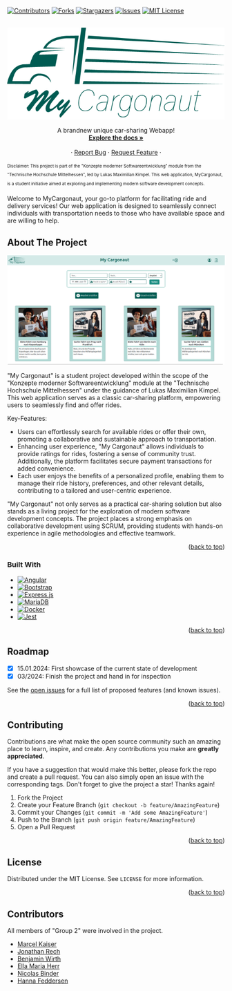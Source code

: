 [![Contributors][contributors-shield]][contributors-url]
[![Forks][forks-shield]][forks-url]
[![Stargazers][stars-shield]][stars-url]
[![Issues][issues-shield]][issues-url]
[![MIT License][license-shield]][license-url]

<!-- PROJECT LOGO -->
<br />
<div align="center">
  <a href="https://github.com/wrth1337/MyCargonaut">
    <img src="documentation/images/Logo.png" alt="Logo">
  </a>

  <p align="center">
    A brandnew unique car-sharing Webapp!
    <br />
    <a href="https://github.com/wrth1337/MyCargonaut/tree/develop/documentation"><strong>Explore the docs »</strong></a>
    <br />
    <br />
    ·
    <a href="https://github.com/othneildrew/Best-README-Template/issues">Report Bug</a>
    ·
    <a href="https://github.com/othneildrew/Best-README-Template/issues">Request Feature</a>
    ·
  </p>
</div>

<sub><sup>Disclaimer: This project is part of the "Konzepte moderner Softwareentwicklung" module from the "Technische Hochschule Mittelhessen", led by Lukas Maximilian Kimpel. This web application, MyCargonaut, is a student initiative aimed at exploring and implementing modern software development concepts.</sub></sup>

Welcome to MyCargonaut, your go-to platform for facilitating ride and delivery services! Our web application is designed to seamlessly connect individuals with transportation needs to those who have available space and are willing to help.








## About The Project

[![My Cargonaut Screen Shot][product-screenshot]](https://github.com/wrth1337/MyCargonaut)

"My Cargonaut" is a student project developed within the scope of the "Konzepte moderner Softwareentwicklung" module at the "Technische Hochschule Mittelhessen" under the guidance of Lukas Maximilian Kimpel. This web application serves as a classic car-sharing platform, empowering users to seamlessly find and offer rides.

Key-Features:
* Users can effortlessly search for available rides or offer their own, promoting a collaborative and sustainable approach to transportation.
* Enhancing user experience, "My Cargonaut" allows individuals to provide ratings for rides, fostering a sense of community trust. Additionally, the platform facilitates secure payment transactions for added convenience.
* Each user enjoys the benefits of a personalized profile, enabling them to manage their ride history, preferences, and other relevant details, contributing to a tailored and user-centric experience.

"My Cargonaut" not only serves as a practical car-sharing solution but also stands as a living project for the exploration of modern software development concepts.
The project places a strong emphasis on collaborative development using SCRUM, providing students with hands-on experience in agile methodologies and effective teamwork.

<p align="right">(<a href="#readme-top">back to top</a>)</p>

### Built With
* [![Angular][Angular.io]][Angular-url]
* [![Bootstrap][Bootstrap.com]][Bootstrap-url]
* [![Express.js][Expressjs.com]][Expressjs-url]
* [![MariaDB][MariaDB.com]][MariaDB-url]
* [![Docker][Docker.com]][Docker-url]
* [![Jest][Jest.com]][Jest-url]

<p align="right">(<a href="#readme-top">back to top</a>)</p>








## Roadmap

- [x] 15.01.2024: First showcase of the current state of development
- [x] 03/2024: Finish the project and hand in for inspection

See the [open issues](https://github.com/wrth1337/MyCargonaut/issues) for a full list of proposed features (and known issues).

<p align="right">(<a href="#readme-top">back to top</a>)</p>




## Contributing

Contributions are what make the open source community such an amazing place to learn, inspire, and create. Any contributions you make are **greatly appreciated**.

If you have a suggestion that would make this better, please fork the repo and create a pull request. You can also simply open an issue with the corresponding tags.
Don't forget to give the project a star! Thanks again!

1. Fork the Project
2. Create your Feature Branch (`git checkout -b feature/AmazingFeature`)
3. Commit your Changes (`git commit -m 'Add some AmazingFeature'`)
4. Push to the Branch (`git push origin feature/AmazingFeature`)
5. Open a Pull Request

<p align="right">(<a href="#readme-top">back to top</a>)</p>





## License

Distributed under the MIT License. See `LICENSE` for more information.

<p align="right">(<a href="#readme-top">back to top</a>)</p>





## Contributors
All members of "Group 2" were involved in the project.

* [Marcel Kaiser](https://github.com/marcel951)
* [Jonathan Rech](https://github.com/JonathanRech)
* [Benjamin Wirth](https://github.com/wrth1337)
* [Ella Maria Herr](https://github.com/3llla)
* [Nicolas Binder](https://github.com/Schniggelz)
* [Hanna Feddersen](https://github.com/hannafeddersen) 


<!-- MARKDOWN LINKS & IMAGES -->
<!-- https://www.markdownguide.org/basic-syntax/#reference-style-links -->
[contributors-shield]: https://img.shields.io/github/contributors/wrth1337/MyCargonaut.svg?style=for-the-badge
[contributors-url]: https://github.com/wrth1337/MyCargonaut/graphs/contributors
[forks-shield]: https://img.shields.io/github/forks/wrth1337/MyCargonaut.svg?style=for-the-badge
[forks-url]: https://github.com/wrth1337/MyCargonaut/network/members
[stars-shield]: https://img.shields.io/github/stars/wrth1337/MyCargonaut.svg?style=for-the-badge
[stars-url]: https://github.com/wrth1337/MyCargonaut/stargazers
[issues-shield]: https://img.shields.io/github/issues/wrth1337/MyCargonaut.svg?style=for-the-badge
[issues-url]: https://github.com/wrth1337/MyCargonaut/issues
[license-shield]: https://img.shields.io/github/license/wrth1337/MyCargonaut.svg?style=for-the-badge
[license-url]: https://github.com/wrth1337/MyCargonaut/blob/develop/LICENSE
[product-screenshot]: documentation/images/Webapp-NewExample.png
[Next.js]: https://img.shields.io/badge/next.js-000000?style=for-the-badge&logo=nextdotjs&logoColor=white
[Next-url]: https://nextjs.org/
[React.js]: https://img.shields.io/badge/React-20232A?style=for-the-badge&logo=react&logoColor=61DAFB
[React-url]: https://reactjs.org/
[Vue.js]: https://img.shields.io/badge/Vue.js-35495E?style=for-the-badge&logo=vuedotjs&logoColor=4FC08D
[Vue-url]: https://vuejs.org/
[Angular.io]: https://img.shields.io/badge/Angular-DD0031?style=for-the-badge&logo=angular&logoColor=white
[Angular-url]: https://angular.io/
[Svelte.dev]: https://img.shields.io/badge/Svelte-4A4A55?style=for-the-badge&logo=svelte&logoColor=FF3E00
[Svelte-url]: https://svelte.dev/
[Laravel.com]: https://img.shields.io/badge/Laravel-FF2D20?style=for-the-badge&logo=laravel&logoColor=white
[Laravel-url]: https://laravel.com
[Bootstrap.com]: https://img.shields.io/badge/Bootstrap-563D7C?style=for-the-badge&logo=bootstrap&logoColor=white
[Bootstrap-url]: https://getbootstrap.com
[JQuery.com]: https://img.shields.io/badge/jQuery-0769AD?style=for-the-badge&logo=jquery&logoColor=white
[JQuery-url]: https://jquery.com 
[Expressjs.com]: https://img.shields.io/badge/Express.js-FFBF00?style=for-the-badge&logo=express&logoColor=black
[Expressjs-url]: https://expressjs.com/
[MariaDB.com]: https://img.shields.io/badge/MariaDB-c27957?style=for-the-badge&logo=mariadb&logoColor=white
[MariaDB-url]: https://mariadb.org/
[Docker.com]: https://img.shields.io/badge/Docker-308fbf?style=for-the-badge&logo=docker&logoColor=white
[Docker-url]: https://www.docker.com/
[Jest.com]: https://img.shields.io/badge/Jest-b5364b?style=for-the-badge&logo=jest&logoColor=white
[Jest-url]: https://jestjs.io/
